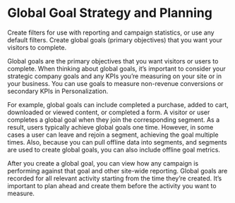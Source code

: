 

# Global Goal Strategy and Planning

Create filters for use with reporting and campaign statistics, or use any
default filters. Create global goals (primary objectives) that you want your
visitors to complete.

Global goals are the primary objectives that you want visitors or users to
complete. When thinking about global goals, it’s important to consider your
strategic company goals and any KPIs you’re measuring on your site or in your
business. You can use goals to measure non-revenue conversions or secondary
KPIs in Personalization.

For example, global goals can include completed a purchase, added to cart,
downloaded or viewed content, or completed a form. A visitor or user completes
a global goal when they join the corresponding segment. As a result, users
typically achieve global goals one time. However, in some cases a user can
leave and rejoin a segment, achieving the goal multiple times. Also, because
you can pull offline data into segments, and segments are used to create
global goals, you can also include offline goal metrics.

After you create a global goal, you can view how any campaign is performing
against that goal and other site-wide reporting. Global goals are recorded for
all relevant activity starting from the time they’re created. It’s important
to plan ahead and create them before the activity you want to measure.


